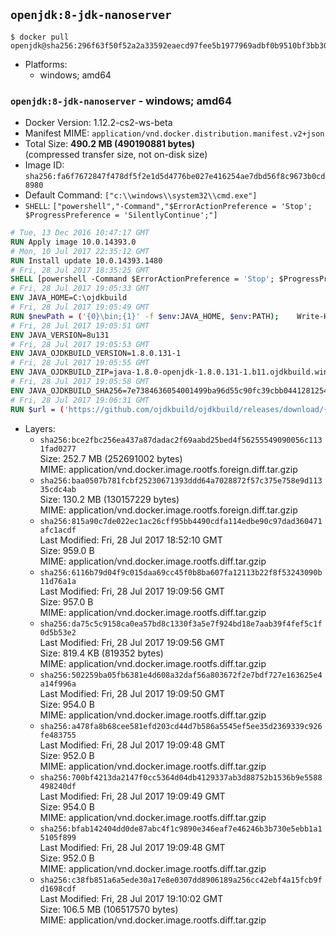 ## `openjdk:8-jdk-nanoserver`

```console
$ docker pull openjdk@sha256:296f63f50f52a2a33592eaecd97fee5b1977969adbf0b9510bf3bb309be98ef6
```

-	Platforms:
	-	windows; amd64

### `openjdk:8-jdk-nanoserver` - windows; amd64

-	Docker Version: 1.12.2-cs2-ws-beta
-	Manifest MIME: `application/vnd.docker.distribution.manifest.v2+json`
-	Total Size: **490.2 MB (490190881 bytes)**  
	(compressed transfer size, not on-disk size)
-	Image ID: `sha256:fa6f7672847f478df5f2e1d5d4776be027e416254ae7dbd56f8c9673b0cd8980`
-	Default Command: `["c:\\windows\\system32\\cmd.exe"]`
-	`SHELL`: `["powershell","-Command","$ErrorActionPreference = 'Stop'; $ProgressPreference = 'SilentlyContinue';"]`

```dockerfile
# Tue, 13 Dec 2016 10:47:17 GMT
RUN Apply image 10.0.14393.0
# Mon, 10 Jul 2017 22:35:12 GMT
RUN Install update 10.0.14393.1480
# Fri, 28 Jul 2017 18:35:25 GMT
SHELL [powershell -Command $ErrorActionPreference = 'Stop'; $ProgressPreference = 'SilentlyContinue';]
# Fri, 28 Jul 2017 19:05:33 GMT
ENV JAVA_HOME=C:\ojdkbuild
# Fri, 28 Jul 2017 19:05:49 GMT
RUN $newPath = ('{0}\bin;{1}' -f $env:JAVA_HOME, $env:PATH); 	Write-Host ('Updating PATH: {0}' -f $newPath); 	setx /M PATH $newPath;
# Fri, 28 Jul 2017 19:05:51 GMT
ENV JAVA_VERSION=8u131
# Fri, 28 Jul 2017 19:05:53 GMT
ENV JAVA_OJDKBUILD_VERSION=1.8.0.131-1
# Fri, 28 Jul 2017 19:05:55 GMT
ENV JAVA_OJDKBUILD_ZIP=java-1.8.0-openjdk-1.8.0.131-1.b11.ojdkbuild.windows.x86_64.zip
# Fri, 28 Jul 2017 19:05:58 GMT
ENV JAVA_OJDKBUILD_SHA256=7e7384636054001499ba96d55c90fc39cbb0441281254a1e9ac8510b527a7a46
# Fri, 28 Jul 2017 19:06:31 GMT
RUN $url = ('https://github.com/ojdkbuild/ojdkbuild/releases/download/{0}/{1}' -f $env:JAVA_OJDKBUILD_VERSION, $env:JAVA_OJDKBUILD_ZIP); 	Write-Host ('Downloading {0} ...' -f $url); 	Invoke-WebRequest -Uri $url -OutFile 'ojdkbuild.zip'; 	Write-Host ('Verifying sha256 ({0}) ...' -f $env:JAVA_OJDKBUILD_SHA256); 	if ((Get-FileHash ojdkbuild.zip -Algorithm sha256).Hash -ne $env:JAVA_OJDKBUILD_SHA256) { 		Write-Host 'FAILED!'; 		exit 1; 	}; 		Write-Host 'Expanding ...'; 	Expand-Archive ojdkbuild.zip -DestinationPath C:\; 		Write-Host 'Renaming ...'; 	Move-Item 		-Path ('C:\{0}' -f ($env:JAVA_OJDKBUILD_ZIP -Replace '.zip$', '')) 		-Destination $env:JAVA_HOME 	; 		Write-Host 'Verifying install ...'; 	Write-Host '  java -version'; java -version; 	Write-Host '  javac -version'; javac -version; 		Write-Host 'Removing ...'; 	Remove-Item ojdkbuild.zip -Force; 		Write-Host 'Complete.';
```

-	Layers:
	-	`sha256:bce2fbc256ea437a87dadac2f69aabd25bed4f56255549090056c1131fad0277`  
		Size: 252.7 MB (252691002 bytes)  
		MIME: application/vnd.docker.image.rootfs.foreign.diff.tar.gzip
	-	`sha256:baa0507b781fcbf25230671393ddd64a7028872f57c375e758e9d11335cdc4ab`  
		Size: 130.2 MB (130157229 bytes)  
		MIME: application/vnd.docker.image.rootfs.foreign.diff.tar.gzip
	-	`sha256:815a90c7de022ec1ac26cff95bb4490cdfa114edbe90c97dad360471afc1acdf`  
		Last Modified: Fri, 28 Jul 2017 18:52:10 GMT  
		Size: 959.0 B  
		MIME: application/vnd.docker.image.rootfs.diff.tar.gzip
	-	`sha256:6116b79d04f9c015daa69cc45f0b8ba607fa12113b22f8f53243090b11d76a1a`  
		Last Modified: Fri, 28 Jul 2017 19:09:56 GMT  
		Size: 957.0 B  
		MIME: application/vnd.docker.image.rootfs.diff.tar.gzip
	-	`sha256:da75c5c9158ca0ea57bd8c1330f3a5e7f924bd18e7aab39f4fef5c1f0d5b53e2`  
		Last Modified: Fri, 28 Jul 2017 19:09:56 GMT  
		Size: 819.4 KB (819352 bytes)  
		MIME: application/vnd.docker.image.rootfs.diff.tar.gzip
	-	`sha256:502259ba05fb6381e4d608a32daf56a803672f2e7bdf727e163625e4a14f996a`  
		Last Modified: Fri, 28 Jul 2017 19:09:50 GMT  
		Size: 954.0 B  
		MIME: application/vnd.docker.image.rootfs.diff.tar.gzip
	-	`sha256:a478fa8b68cee581efd203cd44d7b586a5545ef5ee35d2369339c926fe483755`  
		Last Modified: Fri, 28 Jul 2017 19:09:48 GMT  
		Size: 952.0 B  
		MIME: application/vnd.docker.image.rootfs.diff.tar.gzip
	-	`sha256:700bf4213da2147f0cc5364d04db4129337ab3d88752b1536b9e5588498240df`  
		Last Modified: Fri, 28 Jul 2017 19:09:49 GMT  
		Size: 954.0 B  
		MIME: application/vnd.docker.image.rootfs.diff.tar.gzip
	-	`sha256:bfab142404dd0de87abc4f1c9890e346eaf7e46246b3b730e5ebb1a15105f899`  
		Last Modified: Fri, 28 Jul 2017 19:09:48 GMT  
		Size: 952.0 B  
		MIME: application/vnd.docker.image.rootfs.diff.tar.gzip
	-	`sha256:c38fb851a6a5ede30a17e8e0307dd8906189a256cc42ebf4a15fcb9fd1698cdf`  
		Last Modified: Fri, 28 Jul 2017 19:10:02 GMT  
		Size: 106.5 MB (106517570 bytes)  
		MIME: application/vnd.docker.image.rootfs.diff.tar.gzip
